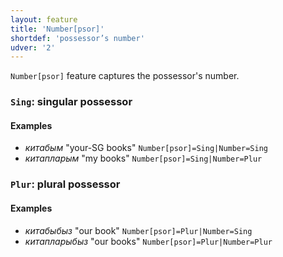 ```yaml
---
layout: feature
title: 'Number[psor]'
shortdef: 'possessor’s number'
udver: '2'
---
```


`Number[psor]` feature captures the possessor's number.

### <a name="Sing">`Sing`</a>: singular possessor

#### Examples

* _китабым_ "your-SG books" `Number[psor]=Sing|Number=Sing`
* _китапларым_ "my books" `Number[psor]=Sing|Number=Plur`

### <a name="Plur">`Plur`</a>: plural possessor

#### Examples

* _китабыбыз_ "our book" `Number[psor]=Plur|Number=Sing`
* _китапларыбыз_ "our books" `Number[psor]=Plur|Number=Plur`
<!-- Interlanguage links updated Ne 5. května 2024, 18:20:09 CEST -->
